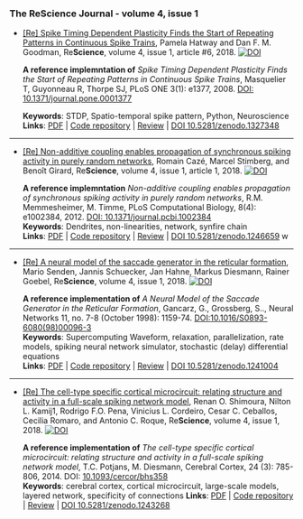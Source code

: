 ### The ReScience Journal - volume 4, issue 1

* [[Re] Spike Timing Dependent Plasticity Finds the Start of Repeating Patterns in Continuous Spike Trains](https://github.com/ReScience-Archives/Hathway-Goodman-2018/blob/master/article/Hathway-Goodman-2018.pdf), Pamela Hatway and Dan F. M. Goodman, Re**Science**, volume 4, issue 1, article #6, 2018. [![DOI](https://zenodo.org/badge/DOI/10.5281/zenodo.1327348.svg)](https://doi.org/10.5281/zenodo.1327348)

  **A reference implemntation of**
  *Spike Timing Dependent Plasticity Finds the Start of Repeating Patterns in Continuous Spike Trains*,
  Masquelier T, Guyonneau R, Thorpe SJ, PLoS ONE 3(1): e1377, 2008.
  [DOI: 10.1371/journal.pone.0001377](https://doi.org/10.1371/journal.pone.0001377)  
  
  **Keywords**: STDP, Spatio-temporal spike pattern, Python, Neuroscience   
  **Links**: [PDF](https://github.com/ReScience-Archives/Hathway-Goodman-2018/blob/master/article/Hathway-Goodman-2018.pdf) |
             [Code repository](https://github.com/ReScience-Archives/Hathway-Goodman-2018/) |
             [Review](https://github.com/ReScience/ReScience-submission/pull/51) |
             [DOI 10.5281/zenodo.1327348](https://zenodo.org/record/1327348)

----
         
* [[Re] Non-additive coupling enables propagation of synchronous spiking activity in purely random networks](https://github.com/ReScience-Archives/Caze-Stimberg-Girard-2018/blob/master/article/Caze_2018.pdf), Romain Cazé, Marcel Stimberg, and Benoît Girard, Re**Science**, volume 4, issue 1, article 1, 2018.
[![DOI](https://zenodo.org/badge/DOI/10.5281/zenodo.1246659.svg)](https://doi.org/10.5281/zenodo.1246659)

  **A reference implemntation** *Non-additive coupling enables propagation of synchronous spiking activity in purely random networks*, R.M. Memmesheimer, M. Timme, PLoS Computational Biology, 8(4): e1002384, 2012. [DOI: 10.1371/journal.pcbi.1002384](https://doi.org/10.1371/journal.pcbi.1002384)  
  **Keywords**: Dendrites, non-linearities, network, synfire chain  
  **Links**: [PDF](https://github.com/ReScience-Archives/Caze-Stimberg-Girard-2018/blob/master/article/Caze_2018.pdf) |
             [Code repository](https://github.com/ReScience-Archives/Caze-Stimberg-Girard-2018/) |
             [Review](https://github.com/ReScience/ReScience-submission/pull/45) |
             [DOI 10.5281/zenodo.1246659](https://zenodo.org/record/1246659)
w
----

* [[Re] A neural model of the saccade generator in the reticular formation](https://github.com/ReScience-Archives/Senden-Schuecker-Hahne-Diesmann-Goebel-2018/blob/master/article/senden-schuecker-hahne-diesmann-goebel-2018.pdf), Mario Senden, Jannis Schuecker, Jan Hahne, Markus Diesmann, Rainer Goebel, Re**Science**, volume 4, issue 1, 2018. [![DOI](https://zenodo.org/badge/DOI/10.5281/zenodo.1241004.svg)](https://doi.org/10.5281/zenodo.1241004)

  **A reference implementation of** *A Neural Model of the Saccade Generator in the Reticular Formation*,
    Gancarz, G., Grossberg, S.., Neural Networks 11, no. 7-8 (October 1998): 1159-74. [DOI:10.1016/S0893-6080(98)00096-3](https://doi.org/10.1016/S0893-6080)  
  **Keywords**: Supercomputing Waveform, relaxation, parallelization, rate models, spiking neural network simulator, stochastic (delay) differential equations  
  **Links**: [PDF](https://github.com/ReScience-Archives/Senden-Schuecker-Hahne-Diesmann-Goebel-2018/blob/master/article/senden-schuecker-hahne-diesmann-goebel-2018.pdf) |
             [Code repository](https://github.com/ReScience-Archives/Senden-Schuecker-Hahne-Diesmann-Goebel-2018) |
             [Review](https://github.com/ReScience/ReScience-submission/pull/46) |
             [DOI 10.5281/zenodo.1241004](https://doi.org/10.5281/zenodo.1241004)

----
          
* [[Re] The cell-type specific cortical microcircuit: relating structure and activity in a full-scale spiking network model](https://github.com/ReScience-Archives/ShimouraR-KamijiNL-PenaRFO-CordeiroVL-CeballosCC-RomaroC-RoqueAC-2017/blob/master/article/ShimouraR-KamijiNL-PenaRFO-CordeiroVL-CeballosCC-RomaroC-RoqueAC-2017.pdf), Renan O. Shimoura, Nilton L. Kamij1, Rodrigo F.O. Pena, Vinicius L. Cordeiro, Cesar C. Ceballos, Cecilia Romaro, and Antonio C. Roque, Re**Science**, volume 4, issue 1, 2018. [![DOI](https://zenodo.org/badge/DOI/10.5281/zenodo.1243268.svg)](https://doi.org/10.5281/zenodo.1243268)

  **A reference implementation of** *The cell-type specific cortical microcircuit: relating structure and activity in a full-scale spiking network model*,
    T.C. Potjans, M. Diesmann, Cerebral Cortex, 24 (3): 785-806, 2014. DOI: [10.1093/cercor/bhs358](https://doi.org/10.1093/cercor/bhs358)  
  **Keywords**: cerebral cortex, cortical microcircuit, large-scale models, layered network, specificity of connections
  **Links**: [PDF](https://github.com/ReScience-Archives/ShimouraR-KamijiNL-PenaRFO-CordeiroVL-CeballosCC-RomaroC-RoqueAC-2017/blob/master/article/ShimouraR-KamijiNL-PenaRFO-CordeiroVL-CeballosCC-RomaroC-RoqueAC-2017.pdf) |
             [Code repository](https://github.com/ReScience-Archives/ShimouraR-KamijiNL-PenaRFO-CordeiroVL-CeballosCC-RomaroC-RoqueAC-2017.git) |
             [Review](https://github.com/ReScience/ReScience-submission/pull/43) |
             [DOI 10.5281/zenodo.1243268](http://doi.org/10.5281/zenodo.1243268)
